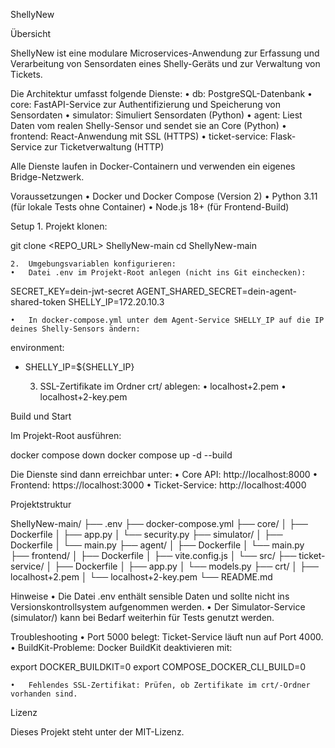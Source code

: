 ShellyNew

Übersicht

ShellyNew ist eine modulare Microservices-Anwendung zur Erfassung und Verarbeitung von Sensordaten eines Shelly-Geräts und zur Verwaltung von Tickets.

Die Architektur umfasst folgende Dienste:
	•	db: PostgreSQL-Datenbank
	•	core: FastAPI-Service zur Authentifizierung und Speicherung von Sensordaten
	•	simulator: Simuliert Sensordaten (Python)
	•	agent: Liest Daten vom realen Shelly-Sensor und sendet sie an Core (Python)
	•	frontend: React-Anwendung mit SSL (HTTPS)
	•	ticket-service: Flask-Service zur Ticketverwaltung (HTTP)

Alle Dienste laufen in Docker-Containern und verwenden ein eigenes Bridge-Netzwerk.

Voraussetzungen
	•	Docker und Docker Compose (Version 2)
	•	Python 3.11 (für lokale Tests ohne Container)
	•	Node.js 18+ (für Frontend-Build)

Setup
	1.	Projekt klonen:

git clone <REPO_URL> ShellyNew-main
cd ShellyNew-main


	2.	Umgebungsvariablen konfigurieren:
	•	Datei .env im Projekt-Root anlegen (nicht ins Git einchecken):

SECRET_KEY=dein-jwt-secret
AGENT_SHARED_SECRET=dein-agent-shared-token
SHELLY_IP=172.20.10.3


	•	In docker-compose.yml unter dem Agent-Service SHELLY_IP auf die IP deines Shelly-Sensors ändern:

environment:
  - SHELLY_IP=${SHELLY_IP}


	3.	SSL-Zertifikate im Ordner crt/ ablegen:
	•	localhost+2.pem
	•	localhost+2-key.pem

Build und Start

Im Projekt-Root ausführen:

docker compose down
docker compose up -d --build

Die Dienste sind dann erreichbar unter:
	•	Core API: http://localhost:8000
	•	Frontend: https://localhost:3000
	•	Ticket-Service: http://localhost:4000

Projektstruktur

ShellyNew-main/
├── .env
├── docker-compose.yml
├── core/
│   ├── Dockerfile
│   ├── app.py
│   └── security.py
├── simulator/
│   ├── Dockerfile
│   └── main.py
├── agent/
│   ├── Dockerfile
│   └── main.py
├── frontend/
│   ├── Dockerfile
│   ├── vite.config.js
│   └── src/
├── ticket-service/
│   ├── Dockerfile
│   ├── app.py
│   └── models.py
├── crt/
│   ├── localhost+2.pem
│   └── localhost+2-key.pem
└── README.md

Hinweise
	•	Die Datei .env enthält sensible Daten und sollte nicht ins Versions­kontroll­system aufgenommen werden.
	•	Der Simulator-Service (simulator/) kann bei Bedarf weiterhin für Tests genutzt werden.

Troubleshooting
	•	Port 5000 belegt: Ticket-Service läuft nun auf Port 4000.
	•	BuildKit-Probleme: Docker BuildKit deaktivieren mit:

export DOCKER_BUILDKIT=0
export COMPOSE_DOCKER_CLI_BUILD=0


	•	Fehlendes SSL-Zertifikat: Prüfen, ob Zertifikate im crt/-Ordner vorhanden sind.

Lizenz

Dieses Projekt steht unter der MIT-Lizenz.
